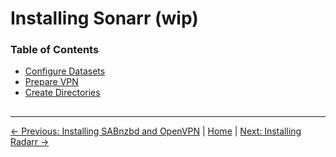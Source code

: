 # Installing Sonarr (wip)

### Table of Contents
- [Configure Datasets](#configure-datasets)
- [Prepare VPN](#prepare-vpn)
- [Create Directories](#create-directories)

##

---
[&larr; Previous: Installing SABnzbd and OpenVPN](Installing%20SABnzbd%20&%20VPN.md) | [Home](README.md) | [Next: Installing Radarr &rarr;](Installing%20Radarr.md)
